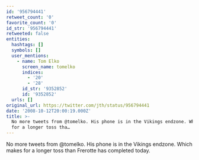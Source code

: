 ```yaml
---
id: '956794441'
retweet_count: '0'
favorite_count: '0'
id_str: '956794441'
retweeted: false
entities:
  hashtags: []
  symbols: []
  user_mentions:
    - name: Tom Elko
      screen_name: tomelko
      indices:
        - '20'
        - '28'
      id_str: '9352852'
      id: '9352852'
  urls: []
original_url: https://twitter.com/jth/status/956794441
date: '2008-10-12T20:00:19.000Z'
title: >-
  No more tweets from @tomelko. His phone is in the Vikings endzone. Which makes
  for a longer toss tha…
---
```


No more tweets from @tomelko. His phone is in the Vikings endzone. Which makes for a longer toss than Frerotte has completed today.